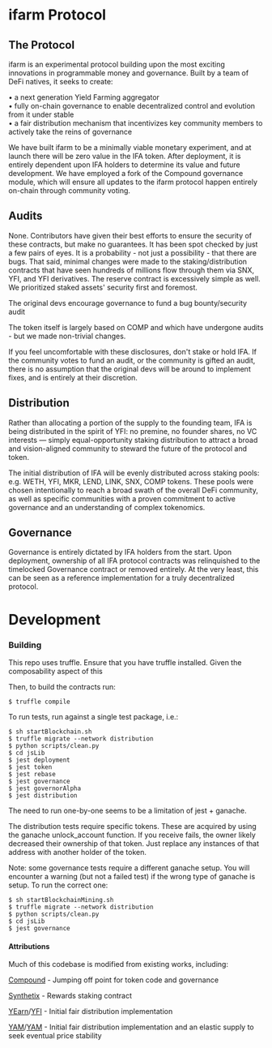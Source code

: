 # ifarm Protocol
## The Protocol
ifarm is an experimental protocol building upon the most exciting innovations in programmable money and governance. Built by a team of DeFi natives, it seeks to create:

•	a next generation Yield Farming aggregator<br/>
•	fully on-chain governance to enable decentralized control and evolution from it under stable<br/>
•	a fair distribution mechanism that incentivizes key community members to actively take the reins of governance

We have built ifarm to be a minimally viable monetary experiment, and at launch there will be zero value in the IFA token. After deployment, it is entirely dependent upon IFA holders to determine its value and future development. We have employed a fork of the Compound governance module, which will ensure all updates to the ifarm protocol happen entirely on-chain through community voting.

## Audits

None. Contributors have given their best efforts to ensure the security of these contracts, but make no guarantees. It has been spot checked by just a few pairs of eyes. It is a probability - not just a possibility - that there are bugs. That said, minimal changes were made to the staking/distribution contracts that have seen hundreds of millions flow through them via SNX, YFI, and YFI derivatives. The reserve contract is excessively simple as well. We prioritized staked assets' security first and foremost.

The original devs encourage governance to fund a bug bounty/security audit

The token itself is largely based on COMP and which have undergone audits - but we made non-trivial changes.

If you feel uncomfortable with these disclosures, don't stake or hold IFA. If the community votes to fund an audit, or the community is gifted an audit, there is no assumption that the original devs will be around to implement fixes, and is entirely at their discretion.



## Distribution
Rather than allocating a portion of the supply to the founding team, IFA is being distributed in the spirit of YFI: no premine, no founder shares, no VC interests — simply equal-opportunity staking distribution to attract a broad and vision-aligned community to steward the future of the protocol and token.

The initial distribution of IFA will be evenly distributed across staking pools: e.g. WETH, YFI, MKR, LEND, LINK, SNX, COMP tokens. These pools were chosen intentionally to reach a broad swath of the overall DeFi community, as well as specific communities with a proven commitment to active governance and an understanding of complex tokenomics.

## Governance
Governance is entirely dictated by IFA holders from the start. Upon deployment, ownership of all IFA protocol contracts was relinquished to the timelocked Governance contract or removed entirely. At the very least, this can be seen as a reference implementation for a truly decentralized protocol.

# Development
### Building
This repo uses truffle. Ensure that you have truffle installed. Given the composability aspect of this

Then, to build the contracts run:
```
$ truffle compile
```



To run tests, run against a single test package, i.e.:
```
$ sh startBlockchain.sh
$ truffle migrate --network distribution
$ python scripts/clean.py
$ cd jsLib
$ jest deployment
$ jest token
$ jest rebase
$ jest governance
$ jest governorAlpha
$ jest distribution
```
The need to run one-by-one seems to be a limitation of jest + ganache.

The distribution tests require specific tokens. These are acquired by using the ganache unlock_account function. If you receive fails, the owner likely decreased their ownership of that token. Just replace any instances of that address with another holder of the token.

Note: some governance tests require a different ganache setup. You will encounter a warning (but not a failed test) if the wrong type of ganache is setup. To run the correct one:
```
$ sh startBlockchainMining.sh
$ truffle migrate --network distribution
$ python scripts/clean.py
$ cd jsLib
$ jest governance
```


#### Attributions
Much of this codebase is modified from existing works, including:

[Compound](https://compound.finance) - Jumping off point for token code and governance

[Synthetix](https://synthetix.io) - Rewards staking contract

[YEarn](https://yearn.finance)/[YFI](https://ygov.finance) - Initial fair distribution implementation

[YAM](https://yam.finance)/[YAM](https://ygov.finance) - Initial fair distribution implementation and an elastic supply to seek eventual price stability
